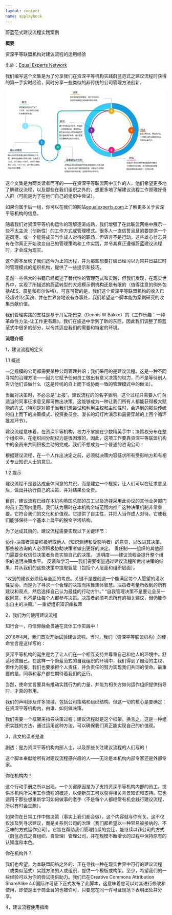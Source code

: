 ```yaml
---
layout: content
name: applaybook
---
```

蔚蓝范式建议流程实践案例

**概要**


资深平等联盟机构对建议流程的运用经验

出处：[Equal Experts Network](https://advice-process.playbook.ee/)

我们编写这个文集是为了分享我们在资深平等机构实践蔚蓝范式之建议流程时获得的第一手实时经验，同时分享一些类似的非传统的公司管理方法创新。

![](/media/ap.png)

这个文集是为两类读者而写的——在资深平等联盟网中工作的人，他们希望更多地了解建议流程，以及那些在我们组织之外的，想更多地了解建议流程工作原理好奇人群（可能是为了在他们自己的组织中尝试）。

如果你属于后一组，你可以在我们的网站[equalexperts.com](equalexperts.com)上了解更多关于资深平等机构的信息。

随着我们对资深平等机构运作的理解逐渐成熟，我们增强了在此联盟网络中展示一些不太主流（创新性）的工作方式或管理模式。很多人一直信誓旦旦的要提供一个避风港，或一个能将成员当作成人对待的职场，但语言不是行动。这些雄心壮志只有在你真正开始改变自己的管理策略和工作实践，并令其真正遵循蔚蓝建议流程时，才会成为现实。

这个脚本反映了我们迄今为止的历程，并为那些想要打破已经习以为常并日益过时的管理模式的组织机构，提供了一些提示和技巧。

虽然一些伟大的书籍已经概述了替代性的管理范式和实践，但我们发现，在现实世界中，实现了所描述的蔚蓝转型的大规模示例机构还是有限的（值得注意的例外包括AES、晨星和布尔佐格）。可喜可贺的是，我们这个资深平等联盟机构的收入已经超过1亿英镑，并在世界各地设有办事处，我们希望这个脚本能为案例研究的收集贡献价值。

我们管理实践的支柱是基于丹尼斯巴克（Dennis W Bakke）的《工作乐趣：一种革命性方法-让工作更有趣》。我们在旅途中学到了新的东西，因此我们调整了蔚蓝范式中很多的部分，以令其适应我们的需要和特定的环境。

**流程介绍**

1，建议流程的定义

1.1 概述

一定规模的公司都需要某种公司管理共识；我们采用的是建议流程。这是一种不同寻常的治理方法——因为它赋予任何员工做出有意义决策的权力，而不是等待别人告诉他们该做什么（这是传统的自上而下或协商一致的管理模式中的做法）。

当面对决策时，不必总是“上报”。建议流程的的名字表明，这个过程只需要人们向适当的同事征求意见即可做出决策。这能够成为一种让我们所有人都能获得极大赋能的方式（特别是对照于当我们想尝试和利用主权和主动性时，会遇到的那些传统的自上而下的决策模式、投资委员会、漫长的幻灯片演示和需要穿越的上百个循环批准环节）。

建议流程意味着，在资深平等机构，权力不掌握在少数精英手中；决策权分布在整个组织中。在组织间分配权力是很困难的，因此，这项工作要靠资深平等联盟机构中的全员来共同积极主动的完成。我们不想成为一个普通的咨询公司！

根据建议流程，在一个人作出决定之前，必须就决策内容征求所有受影响方和有相关专业知识人士的意见。

1.2 提示

建议流程不是要达成全体同意的共识，而是建立一个框架，让人们可以在征求意见后，做出并执行自己的决策、并对结果负全责。

目前，建议流程已经在本机构英国总部的员工以及选择采用此协议的其他业务部门的员工范围内适用。我们认为届时在本机构全域范围内推广这种决策机制非常重要。它符合我们的文化和价值观。它提供了自主性，并把人当作成人对待。它使我们能够保持一个基本上扁平的脱金字塔结构。

为了达成其目的，建议流程需要实现以下关键环节：

协作-决策者需要积极听取他人（知识渊博和受影响者）的意见，以改进其决策。那些被咨询的人必须积极协助决策者做出更好的决定。
责任制——组织的其他部门需要全权信任决策者负责实施自己的决策。
透明度——建议流程会提升整个组织的透明决策水平。
反馈和学习——我们需要衡量通过建议流程所做出决策的结果，并从我们的这些决策中提取智慧（包括个人层面和组织层面）。

“收到的建议必须给与全面的考虑。关键不是要创造一个能满足每个人愿望的灌水性妥协。而是为了寻求一个合理的决策而挥舞集体智慧。决策者考量所收到的所有建议和观点，然后选择自己认为最佳的行动方针。”
“自我管理决策不是要让全员一致同意，也不是让每个人都参与决策。决策者必须考虑所有的相关建议，但仍能作出自主的决策。”
–-重塑组织知识库拔萃

2，我们为何使用建议流程

知行合一，将信仰融会贯通在具体工作实践中！

2016年4月，我们首次开始试验建议流程。当时，我们（资深平等联盟机构）的使命宣言是这样写的：

资深平等机构的诞生是为了让人们在一个相互支持并尊重自己和他人的环境中，舒适地做自己。在这样一个蔚蓝范式的自我组织的环境中，我们得到了自治的主权，但作为回报，我们也要承担个人责任，并负责任的努力实现我们共同的使命。最重要的是，同事和客户都在期待着我们的正行。

当然，使命宣言要具有推动实践行为的力量，并能为相关方如何运作组织提供指导时，才真的有用。

我们的声明涉及许多领域，包括公司策略和组织结构。但这一切的核心是要确定：在资深平等机构内，由谁、如何做决策。

我们需要一个框架来指导决策过程；建议流程就是这个框架。换言之，这是一种组织实践的方法，通过运用这种方法，可以确保我们真正能实现自己的价值观。

3，此文的读者是谁

剧透：是为资深平等机构内部人士，以及那些关注建议流程的人们写的！

这个脚本奉献给所有对建议流程感兴趣的人——无论是本机构内部专家还是外部专家。

你在机构内？

这个行动手册之所以出现，一个关键原因是为了支持资深平等机构内部的员工，提供本机构所采用工作流程的概述，以便新员工可以获得相关背景知识和支持。它也适用于那些想重新学习如何做事的老手（不是每个人都经常有机会践行建议流程，所以有时会生疏）。

如果你在日常工作中做决策（事实上我们都会做），这个内容就与你有关。这不仅仅涉及到寻求建议，而是关系到公司的治理（我们都希望以一种容易被接纳的、不乏味的方式运作公司）。它旨在帮助我们管理持续的变迁，能继续以非公司的方式（蔚蓝范式之自组织、自管理）管理公司，并在规模不断增长的过程中保持原有的认知度和本色。

你在机构外？

我们也希望，为本联盟网络之外的、正在寻找一种在现实世界中可行的建议流程（或类似范式）实践方法的人或组织，提供一个模板或构架。至少，希望我们的一些经验可以为你的尝试提供助力。我们已在Creative Commons Attribution ShareAlike 4.0国际许可证下正式发布了此脚本，这意味着您可以对其进行修改和使用，即使是出于商业目的也被许可，只要您在同一许可证规范下表明出处并分享。

4，建议流程使用指南